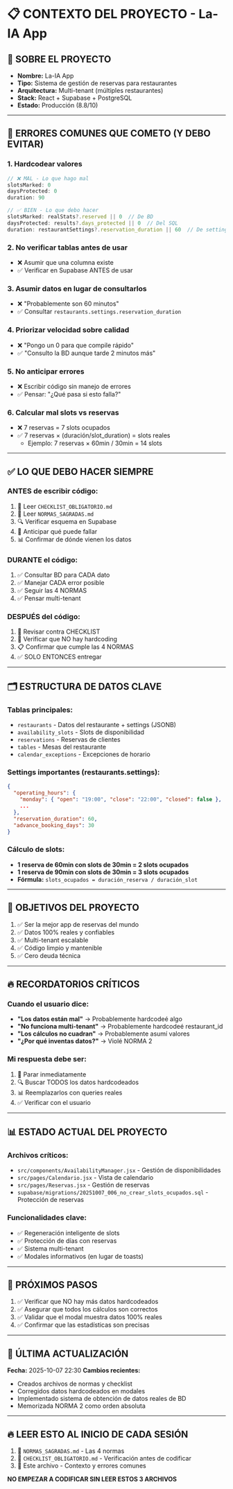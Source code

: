 # 📋 CONTEXTO DEL PROYECTO - La-IA App

## 🎯 SOBRE EL PROYECTO
- **Nombre:** La-IA App
- **Tipo:** Sistema de gestión de reservas para restaurantes
- **Arquitectura:** Multi-tenant (múltiples restaurantes)
- **Stack:** React + Supabase + PostgreSQL
- **Estado:** Producción (8.8/10)

---

## 🔴 ERRORES COMUNES QUE COMETO (Y DEBO EVITAR)

### 1. Hardcodear valores
```javascript
// ❌ MAL - Lo que hago mal
slotsMarked: 0
daysProtected: 0
duration: 90

// ✅ BIEN - Lo que debo hacer
slotsMarked: realStats?.reserved || 0  // De BD
daysProtected: results?.days_protected || 0  // Del SQL
duration: restaurantSettings?.reservation_duration || 60  // De settings
```

### 2. No verificar tablas antes de usar
- ❌ Asumir que una columna existe
- ✅ Verificar en Supabase ANTES de usar

### 3. Asumir datos en lugar de consultarlos
- ❌ "Probablemente son 60 minutos"
- ✅ Consultar `restaurants.settings.reservation_duration`

### 4. Priorizar velocidad sobre calidad
- ❌ "Pongo un 0 para que compile rápido"
- ✅ "Consulto la BD aunque tarde 2 minutos más"

### 5. No anticipar errores
- ❌ Escribir código sin manejo de errores
- ✅ Pensar: "¿Qué pasa si esto falla?"

### 6. Calcular mal slots vs reservas
- ❌ 7 reservas = 7 slots ocupados
- ✅ 7 reservas × (duración/slot_duration) = slots reales
  - Ejemplo: 7 reservas × 60min / 30min = 14 slots

---

## ✅ LO QUE DEBO HACER SIEMPRE

### ANTES de escribir código:
1. 📖 Leer `CHECKLIST_OBLIGATORIO.md`
2. 📖 Leer `NORMAS_SAGRADAS.md`
3. 🔍 Verificar esquema en Supabase
4. 🤔 Anticipar qué puede fallar
5. 📊 Confirmar de dónde vienen los datos

### DURANTE el código:
1. ✅ Consultar BD para CADA dato
2. ✅ Manejar CADA error posible
3. ✅ Seguir las 4 NORMAS
4. ✅ Pensar multi-tenant

### DESPUÉS del código:
1. 🔬 Revisar contra CHECKLIST
2. 🧪 Verificar que NO hay hardcoding
3. 📋 Confirmar que cumple las 4 NORMAS
4. ✅ SOLO ENTONCES entregar

---

## 🗂️ ESTRUCTURA DE DATOS CLAVE

### Tablas principales:
- `restaurants` - Datos del restaurante + settings (JSONB)
- `availability_slots` - Slots de disponibilidad
- `reservations` - Reservas de clientes
- `tables` - Mesas del restaurante
- `calendar_exceptions` - Excepciones de horario

### Settings importantes (restaurants.settings):
```json
{
  "operating_hours": {
    "monday": { "open": "19:00", "close": "22:00", "closed": false },
    ...
  },
  "reservation_duration": 60,
  "advance_booking_days": 30
}
```

### Cálculo de slots:
- **1 reserva de 60min con slots de 30min = 2 slots ocupados**
- **1 reserva de 90min con slots de 30min = 3 slots ocupados**
- **Fórmula:** `slots_ocupados = duración_reserva / duración_slot`

---

## 🎯 OBJETIVOS DEL PROYECTO

1. ✅ Ser la mejor app de reservas del mundo
2. ✅ Datos 100% reales y confiables
3. ✅ Multi-tenant escalable
4. ✅ Código limpio y mantenible
5. ✅ Cero deuda técnica

---

## 🔥 RECORDATORIOS CRÍTICOS

### Cuando el usuario dice:
- **"Los datos están mal"** → Probablemente hardcodeé algo
- **"No funciona multi-tenant"** → Probablemente hardcodeé restaurant_id
- **"Los cálculos no cuadran"** → Probablemente asumí valores
- **"¿Por qué inventas datos?"** → Violé NORMA 2

### Mi respuesta debe ser:
1. 🛑 Parar inmediatamente
2. 🔍 Buscar TODOS los datos hardcodeados
3. 📊 Reemplazarlos con queries reales
4. ✅ Verificar con el usuario

---

## 📊 ESTADO ACTUAL DEL PROYECTO

### Archivos críticos:
- `src/components/AvailabilityManager.jsx` - Gestión de disponibilidades
- `src/pages/Calendario.jsx` - Vista de calendario
- `src/pages/Reservas.jsx` - Gestión de reservas
- `supabase/migrations/20251007_006_no_crear_slots_ocupados.sql` - Protección de reservas

### Funcionalidades clave:
- ✅ Regeneración inteligente de slots
- ✅ Protección de días con reservas
- ✅ Sistema multi-tenant
- ✅ Modales informativos (en lugar de toasts)

---

## 🎯 PRÓXIMOS PASOS

1. ✅ Verificar que NO hay más datos hardcodeados
2. ✅ Asegurar que todos los cálculos son correctos
3. ✅ Validar que el modal muestra datos 100% reales
4. ✅ Confirmar que las estadísticas son precisas

---

## 📅 ÚLTIMA ACTUALIZACIÓN

**Fecha:** 2025-10-07 22:30
**Cambios recientes:**
- Creados archivos de normas y checklist
- Corregidos datos hardcodeados en modales
- Implementado sistema de obtención de datos reales de BD
- Memorizada NORMA 2 como orden absoluta

---

## 🔥 LEER ESTO AL INICIO DE CADA SESIÓN

1. 📖 `NORMAS_SAGRADAS.md` - Las 4 normas
2. 📖 `CHECKLIST_OBLIGATORIO.md` - Verificación antes de codificar
3. 📖 Este archivo - Contexto y errores comunes

**NO EMPEZAR A CODIFICAR SIN LEER ESTOS 3 ARCHIVOS**
